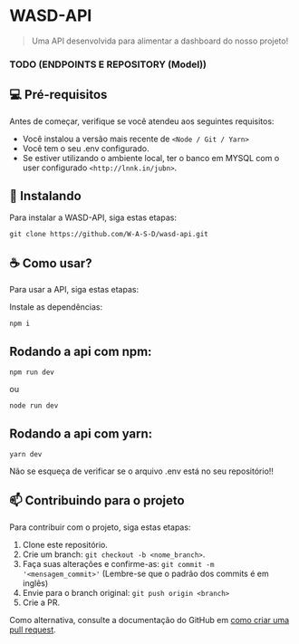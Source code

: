 # WASD-API


> Uma API desenvolvida para alimentar a dashboard do nosso projeto!

### TODO (ENDPOINTS E REPOSITORY (Model))

## 💻 Pré-requisitos

Antes de começar, verifique se você atendeu aos seguintes requisitos:
<!---Estes são apenas requisitos de exemplo. Adicionar, duplicar ou remover conforme necessário--->
* Você instalou a versão mais recente de `<Node / Git / Yarn>`
* Você tem o seu .env configurado. 
* Se estiver utilizando o ambiente local, ter o banco em MYSQL com o user configurado `<http://lnnk.in/jubn>`.

## 🚀 Instalando

Para instalar a WASD-API, siga estas etapas:


```
git clone https://github.com/W-A-S-D/wasd-api.git
```

## ☕ Como usar?

Para usar a API, siga estas etapas:

Instale as dependências:

```
npm i
```

## Rodando a api com npm:

```
npm run dev
```

ou 


```
node run dev
```

## Rodando a api com yarn:

```
yarn dev
```


Não se esqueça de verificar se o arquivo .env está no seu repositório!!

## 📫 Contribuindo para o projeto
<!---Se o seu README for longo ou se você tiver algum processo ou etapas específicas que deseja que os contribuidores sigam, considere a criação de um arquivo CONTRIBUTING.md separado--->
Para contribuir com o projeto, siga estas etapas:

1. Clone este repositório.
2. Crie um branch: `git checkout -b <nome_branch>`.
3. Faça suas alterações e confirme-as: `git commit -m '<mensagem_commit>'` (Lembre-se que o padrão dos commits é em inglês)
4. Envie para o branch original: `git push origin <branch>` 
5. Crie a PR.

Como alternativa, consulte a documentação do GitHub em [como criar uma pull request](https://help.github.com/en/github/collaborating-with-issues-and-pull-requests/creating-a-pull-request).
